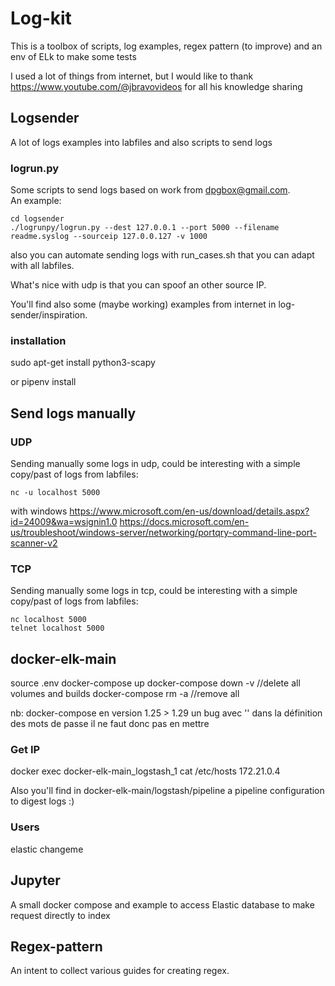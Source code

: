 # Log-kit

This is a toolbox of scripts, log examples, regex pattern (to improve) and an env of ELk to make some tests

I used a lot of things from internet, but I would like to thank https://www.youtube.com/@jbravovideos for all his knowledge sharing



## Logsender 
A lot of logs examples into labfiles and also scripts to send logs

### logrun.py
Some scripts to send logs based on work from dpgbox@gmail.com.  
An example:  
```
cd logsender
./logrunpy/logrun.py --dest 127.0.0.1 --port 5000 --filename readme.syslog --sourceip 127.0.0.127 -v 1000
```
also you can automate sending logs with run_cases.sh that you can adapt with all labfiles.  

What's nice with udp is that you can spoof an other source IP.  

You'll find also some (maybe working) examples from internet in log-sender/inspiration.  


### installation
sudo apt-get install python3-scapy

or pipenv install  

## Send logs manually

### UDP
Sending manually some logs in udp, could be interesting with a simple copy/past of logs from labfiles:  
```
nc -u localhost 5000
```

with windows
https://www.microsoft.com/en-us/download/details.aspx?id=24009&wa=wsignin1.0
https://docs.microsoft.com/en-us/troubleshoot/windows-server/networking/portqry-command-line-port-scanner-v2

### TCP
Sending manually some logs in tcp, could be interesting with a simple copy/past of logs from labfiles:  
``` 
nc localhost 5000
telnet localhost 5000
```


## docker-elk-main
source .env
docker-compose up
docker-compose down -v //delete all volumes and builds
docker-compose rm -a //remove all

nb: docker-compose en version 1.25 > 1.29 un bug avec '' dans la définition des mots de passe il ne faut donc pas en mettre

### Get IP
docker exec docker-elk-main_logstash_1 cat /etc/hosts
172.21.0.4

Also you'll find in docker-elk-main/logstash/pipeline a pipeline configuration to digest logs :)

### Users
elastic
changeme

## Jupyter
A small docker compose and example to access Elastic database to make request directly to index

## Regex-pattern
An intent to collect various guides for creating regex.  


